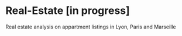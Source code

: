 # Real-Estate [in progress]
Real estate analysis on appartment listings in Lyon, Paris and Marseille
